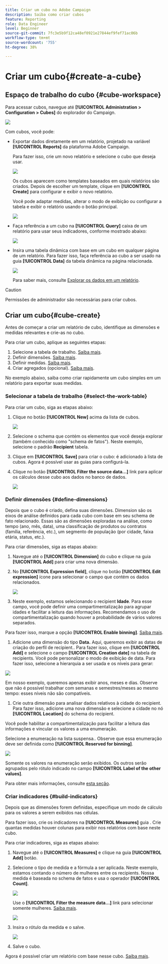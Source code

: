 ```yaml
---
title: Criar um cubo no Adobe Campaign
description: Saiba como criar cubos
feature: Reporting
role: Data Engineer
level: Beginner
source-git-commit: 7fc3e5b9f12ca48ef0921e27844ef9fef71ac06b
workflow-type: tm+mt
source-wordcount: '755'
ht-degree: 38%

---
```



# Criar um cubo{#create-a-cube}

## Espaço de trabalho do cubo {#cube-workspace}

Para acessar cubos, navegue até **[!UICONTROL Administration > Configuration > Cubes]** do explorador do Campaign.

![](assets/cube-node.png)

Com cubos, você pode:

* Exportar dados diretamente em um relatório, projetado na variável **[!UICONTROL Reports]** da plataforma Adobe Campaign.

   Para fazer isso, crie um novo relatório e selecione o cubo que deseja usar.

   ![](assets/create-new-cube.png)

   Os cubos aparecem como templates baseados em quais relatórios são criados. Depois de escolher um template, clique em **[!UICONTROL Create]** para configurar e exibir o novo relatório.

   Você pode adaptar medidas, alterar o modo de exibição ou configurar a tabela e exibir o relatório usando o botão principal.

   ![](assets/display-cube-table.png)

* Faça referência a um cubo na **[!UICONTROL Query]** caixa de um relatório para usar seus indicadores, conforme mostrado abaixo:

   ![](assets/cube-report-query.png)

* Insira uma tabela dinâmica com base em um cubo em qualquer página de um relatório. Para fazer isso, faça referência ao cubo a ser usado na guia **[!UICONTROL Data]** da tabela dinâmica na página relacionada.

   ![](assets/cube-in-a-report.png)

   Para saber mais, consulte [Explorar os dados em um relatório](cube-tables.md#explore-the-data-in-a-report).


>[!CAUTION]
>
>Permissões de administrador são necessárias para criar cubos.

## Criar um cubo{#cube-create}

Antes de começar a criar um relatório de cubo, identifique as dimensões e medidas relevantes e crie-as no cubo.

Para criar um cubo, aplique as seguintes etapas:

1. Selecione a tabela de trabalho. [Saiba mais](#select-the-work-table).
1. Definir dimensões. [Saiba mais](#define-dimensions).
1. Definir medidas. [Saiba mais](#build-indicators).
1. Criar agregados (opcional). [Saiba mais](customize-cubes.md#calculate-and-use-aggregates).

No exemplo abaixo, saiba como criar rapidamente um cubo simples em um relatório para exportar suas medidas.

### Selecionar a tabela de trabalho {#select-the-work-table}

Para criar um cubo, siga as etapas abaixo:

1. Clique no botão **[!UICONTROL New]** acima da lista de cubos.

   ![](assets/create-a-cube.png)

1. Selecione o schema que contém os elementos que você deseja explorar (também conhecido como &quot;schema de fatos&quot;). Neste exemplo, selecione o padrão **Recipient** tabela.
1. Clique em **[!UICONTROL Save]** para criar o cubo: é adicionado à lista de cubos. Agora é possível usar as guias para configurá-la.

1. Clique no botão **[!UICONTROL Filter the source data...]** link para aplicar os cálculos desse cubo aos dados no banco de dados.

   ![](assets/cube-filter-source.png)

### Definir dimensões {#define-dimensions}

Depois que o cubo é criado, defina suas dimensões. Dimension são os eixos de análise definidos para cada cubo com base em seu schema de fato relacionado. Essas são as dimensões exploradas na análise, como tempo (ano, mês, data), uma classificação de produtos ou contratos (família, referência, etc.), um segmento de população (por cidade, faixa etária, status, etc.).

Para criar dimensões, siga as etapas abaixo:

1. Navegue até o **[!UICONTROL Dimension]** do cubo e clique na guia **[!UICONTROL Add]** para criar uma nova dimensão.
1. No **[!UICONTROL Expression field]**, clique no botão **[!UICONTROL Edit expression]** ícone para selecionar o campo que contém os dados relacionados.

   ![](assets/cube-add-dimension.png)

1. Neste exemplo, estamos selecionando o recipient **Idade**. Para esse campo, você pode definir uma compartimentalização para agrupar idades e facilitar a leitura das informações. Recomendamos o uso de compartimentalização quando houver a probabilidade de vários valores separados.

Para fazer isso, marque a opção **[!UICONTROL Enable binning]**. [Saiba mais](customize-cubes.md#data-binning).

1. Adicione uma dimensão do tipo **Data.** Aqui, queremos exibir as datas de criação do perfil de recipient.. Para fazer isso, clique em **[!UICONTROL Add]** e selecione o campo **[!UICONTROL Creation date]** na tabela de recipients.
Você pode personalizar o modo de exibição de data. Para fazer isso, selecione a hierarquia a ser usada e os níveis para gerar:

![](assets/cube-date-dimension.png)

Em nosso exemplo, queremos apenas exibir anos, meses e dias. Observe que não é possível trabalhar com semanas e semestres/meses ao mesmo tempo: esses níveis não são compatíveis.

1. Crie outra dimensão para analisar dados relativos à cidade do recipient. Para fazer isso, adicione uma nova dimensão e selecione a cidade no nó **[!UICONTROL Location]** do schema do recipient.

Você pode habilitar a compartimentalização para facilitar a leitura das informações e vincular os valores a uma enumeração.

Selecione a enumeração na lista suspensa.. Observe que essa enumeração deve ser definida como **[!UICONTROL Reserved for binning]**.

![](assets/cube-dimension-with-enum.png)

Somente os valores na enumeração serão exibidos. Os outros serão agrupados pelo rótulo indicado no campo **[!UICONTROL Label of the other values]**.

Para obter mais informações, consulte [esta seção](customize-cubes.md#dynamically-manage-bins).

### Criar indicadores {#build-indicators}

Depois que as dimensões forem definidas, especifique um modo de cálculo para os valores a serem exibidos nas células.

Para fazer isso, crie os indicadores na **[!UICONTROL Measures]** guia . Crie quantas medidas houver colunas para exibir nos relatórios com base neste cubo.

Para criar indicadores, siga as etapas abaixo:

1. Navegue até o **[!UICONTROL Measures]** e clique na guia **[!UICONTROL Add]** botão.
1. Selecione o tipo de medida e a fórmula a ser aplicada. Neste exemplo, estamos contando o número de mulheres entre os recipients. Nossa medida é baseada no schema de fatos e usa o operador **[!UICONTROL Count]**.

   ![](assets/cube-new-measure.png)

   Use o **[!UICONTROL Filter the measure data...]** link para selecionar somente mulheres. [Saiba mais](customize-cubes.md#define-measures).

   ![](assets/cube-filter-measure-data.png)

1. Insira o rótulo da medida e o salve.

   ![](assets/cube-save-measure.png)

1. Salve o cubo.


Agora é possível criar um relatório com base nesse cubo. [Saiba mais](cube-tables.md).